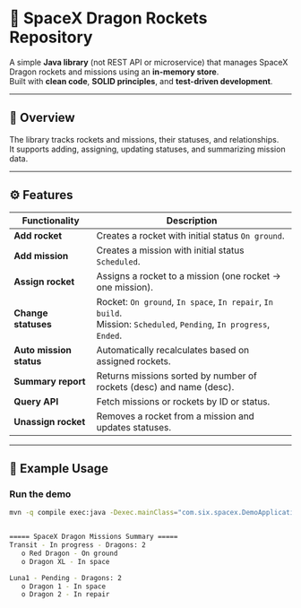 # 🚀 SpaceX Dragon Rockets Repository

A simple **Java library** (not REST API or microservice) that manages SpaceX Dragon rockets and missions using an **in-memory store**.  
Built with **clean code**, **SOLID principles**, and **test-driven development**.

---

## 📘 Overview

The library tracks rockets and missions, their statuses, and relationships.  
It supports adding, assigning, updating statuses, and summarizing mission data.

---

## ⚙️ Features

| Functionality | Description |
|----------------|-------------|
| **Add rocket** | Creates a rocket with initial status `On ground`. |
| **Add mission** | Creates a mission with initial status `Scheduled`. |
| **Assign rocket** | Assigns a rocket to a mission (one rocket → one mission). |
| **Change statuses** | Rocket: `On ground`, `In space`, `In repair`, `In build`.<br>Mission: `Scheduled`, `Pending`, `In progress`, `Ended`. |
| **Auto mission status** | Automatically recalculates based on assigned rockets. |
| **Summary report** | Returns missions sorted by number of rockets (desc) and name (desc). |
| **Query API** | Fetch missions or rockets by ID or status. |
| **Unassign rocket** | Removes a rocket from a mission and updates statuses. |

---

## 🧩 Example Usage

### Run the demo
```bash
mvn -q compile exec:java -Dexec.mainClass="com.six.spacex.DemoApplication"


===== SpaceX Dragon Missions Summary =====
Transit - In progress - Dragons: 2
   o Red Dragon - On ground
   o Dragon XL - In space

Luna1 - Pending - Dragons: 2
   o Dragon 1 - In space
   o Dragon 2 - In repair
